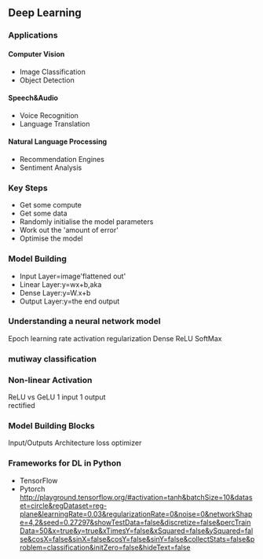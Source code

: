 ## Deep Learning

### Applications
#### Computer Vision
* Image Classification 
* Object Detection
#### Speech&Audio
* Voice Recognition
* Language Translation
#### Natural Language Processing
* Recommendation Engines
* Sentiment Analysis

### Key Steps
* Get some compute
* Get some data
* Randomly initialise the model parameters
* Work out the 'amount of error'
* Optimise the model

### Model Building
* Input Layer=image'flattened out'
* Linear Layer:y=wx+b,aka
* Dense Layer:y=W.x+b
* Output Layer:y=the end output
### Understanding a neural network model 
Epoch 
learning rate
activation 
regularization
Dense
ReLU
SoftMax

### mutiway classification

### Non-linear Activation
ReLU vs GeLU
1 input 1 output  
rectified

### Model Building Blocks
Input/Outputs
Architecture 
loss
optimizer

### Frameworks for DL in Python
* TensorFlow
* Pytorch
http://playground.tensorflow.org/#activation=tanh&batchSize=10&dataset=circle&regDataset=reg-plane&learningRate=0.03&regularizationRate=0&noise=0&networkShape=4,2&seed=0.27297&showTestData=false&discretize=false&percTrainData=50&x=true&y=true&xTimesY=false&xSquared=false&ySquared=false&cosX=false&sinX=false&cosY=false&sinY=false&collectStats=false&problem=classification&initZero=false&hideText=false
